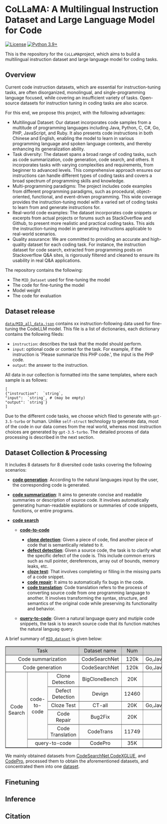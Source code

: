 # CoLLaMA: A Multilingual Instruction Dataset and Large Language Model for Code
[![License](https://img.shields.io/badge/License-Apache_2.0-green.svg)](https://github.com/tatsu-lab/stanford_alpaca/blob/main/LICENSE) 
[![Python 3.9+](https://img.shields.io/badge/python-3.9+-blue.svg)](https://www.python.org/downloads/release/python-390/)

This is the repository for the `CoLLaMA`project, which aims to build a multilingual instruction dataset and large language model for coding tasks. 

## Overview
Current code instruction datasets, which are essential for instruction-tuning tasks, are often disorganized, monolingual, and single-programming language focused, while covering an insufficient variety of tasks. Open-source datasets for instruction tuning in coding tasks are also scarce.

For this end, we propose this project, with the following advantages:
- Multilingual Dataset: Our dataset incorporates code samples from a multitude of programming languages including Java, Python, C, C#, Go, PHP, JavaScript, and Ruby. It also presents code instructions in both Chinese and English, enabling the model to learn in various programming language and spoken language contexts, and thereby enhancing its generalization ability.
- Task diversity: The dataset spans a broad range of coding tasks, such as code summarization, code generation, code search, and others. It incorporates tasks with varying complexities and requirements, from beginner to advanced levels. This comprehensive approach ensures our instructions can handle different types of coding tasks and covers a broad spectrum of programming skills and knowledge.
- Multi-programming paradigms: The project includes code examples from different programming paradigms, such as procedural, object-oriented, functional, and event-driven programming. This wide coverage provides the instruction-tuning model with a varied set of coding tasks to learn from and generate instructions for.
- Real-world code examples: The dataset incorporates code snippets or excerpts from actual projects or forums such as StackOverflow and Github, to present more realistic and practical coding tasks. This aids the instruction-tuning model in generating instructions applicable to real-world scenarios.
- Quality assurance: We are committed to providing an accurate and high-quality dataset for each coding task. For instance, the instruction dataset for code search, extracted from programming posts on Stackoverflow Q&A sites, is rigorously filtered and cleaned to ensure its usability in real Q&A applications.

The repository contains the following:
- The `MID_Dataset` used for fine-tuning the model
- The code for fine-tuning the model
- Model weight
- The code for evaluation

## Dataset release
[`data/MID_all_data.json`]() contains xx instruction-following data used for fine-tuning the CodeLLM model.
This file is a list of dictionaries, each dictionary contains the following fileds:
- `instruction`: describes the task that the model should perform. 
- `input`: optional code or context for the task. For example, if the instruction is 'Please summarize this PHP code.', the input is the PHP code.
- `output`: the answer to the instruction. 

All data in our collection is formatted into the same templates, where each sample is as follows:
```
[
{"instruction":  `string`,
"input":  `string`, # (may be empty)
"output": `string`}
]
```

Due to the different code tasks, we choose which filed to generate with  `gpt-3.5-turbo` or human. Unlike `self-struct` technology to generate data, most of the code in our data comes from the real world, whereas most instruction choices are generated by `gpt-3.5-turbo`. The detailed process of data processing is described in the next section.

## Dataset Collection & Processing
It includes 8 datasets for 8 diversited code tasks covering the following scenarios:

* **[code generation](data/code_generation)**: According to the natural languages input by the user, the corresponding code is generated.
* **[code summarization](data/code_summarization/)**: It aims to generate concise and readable summaries or description of source code. It involves automatically generating human-readable explations or summaries of code snippets, functions, or entire programs.
* **[code search](data/code_search/)**

    * **[code-to-code](data/code_search/code_to_code/)**

        * **[clone detection]()**: Given a piece of code, find another piece of code that is semantically related to it.
        * **[defect detection]()**: Given a source code, the task is to clarify what the specific defect of the code is. This include common errors such as null pointer, dereferences, array out of bounds, memory leaks, etc.
        * **[cloze test]()**: That involves completing or filling in the missing parts of a code snippet.
        * **[code repair]()**: It aims to automatically fix bugs in the code.
        * **[code translation]()**: Code translation refers to the process of converting source code from one programming language to another. It involves transforming the syntax, structure, and semantics of the original code while preserving its functionality and behavior.
    
    * **[query-to-code](data/code_search/query_to_code/)**: Given a natural language query and mutiple code snippets, the task is to search source code that its function matches the natural languag query.

A brief summary of [`MID_dataset`](data/MID_all_data.json) is given below:

<table border= "1" width= "600" align="center">
     <tr bgcolor="#D3D3D3">
        <td colspan=3 align="center">Task</td>  
        <td align="center">Dataset name</td>  
        <td align="center">Num</td>  
        <td align="center">Programming Lang</td>
     </tr>
     <tr>
        <td colspan=3 align="center">Code summarization</td>  
        <td align="center">CodeSearchNet</td>  
        <td align="center">120k</td>  
        <td align="center">Go,Java,JavaScript,PHP,Python,Ruby</td>
     </tr>
     <tr>
       <td colspan=3 align="center">Code generation</td>  
        <td align="center">CodeSearchNet</td>  
        <td align="center">120k</td>  
        <td align="center">Go,Java,JavaScript,PHP,Python,Ruby</td>
     </tr>
     <tr>
        <td rowspan=6 align="center">Code Search</td>  
        <td rowspan=5 align="center">code-to-code</td>  
        <td align="center">Clone Detection</td>  
        <td align="center">BigCloneBench</td>
        <td align="center">20K</td>
        <td align="center">Java</td>
     </tr>
     <tr>
        <td align="center">Defect Detection</td>  
        <td align="center">Devign</td>  
        <td align="center">12460</td>  
        <td align="center">C</td>
     </tr>
     <tr>
        <td align="center">Cloze Test</td>  
        <td align="center">CT-all</td>  
        <td align="center">20K</td>  
        <td align="center">Go,Java,JavaScript,PHP,Python,Ruby</td>
     </tr>
     <tr>
        <td align="center">Code Repair</td>  
        <td align="center">Bug2Fix</td>  
        <td align="center">20K</td>  
        <td align="center">Java</td>
     </tr>
     <tr>
        <td align="center">Code Translation</td>  
        <td align="center">CodeTrans</td>  
        <td align="center">11749</td>  
        <td align="center">Java,C#</td>
     </tr>
     <tr>
        <td colspan=2 align="center">query-to-code</td>  
        <td align="center">CodePro</td>  
        <td align="center">35K</td>  
        <td align="center">Python,SQL</td>
     </tr>
</table>

We mainly obtained datasets from [CodeSearchNet](https://github.com/github/CodeSearchNet),[CodeXGLUE](https://github.com/microsoft/CodeXGLUE), and [CodePro](https://github.com/hoogang/CodePro), processed them to obtain the aforementioned datasets, and concentrated them into one [dataset](data/MID_all_data.json).

## Finetuning

## Inference

## Citation
